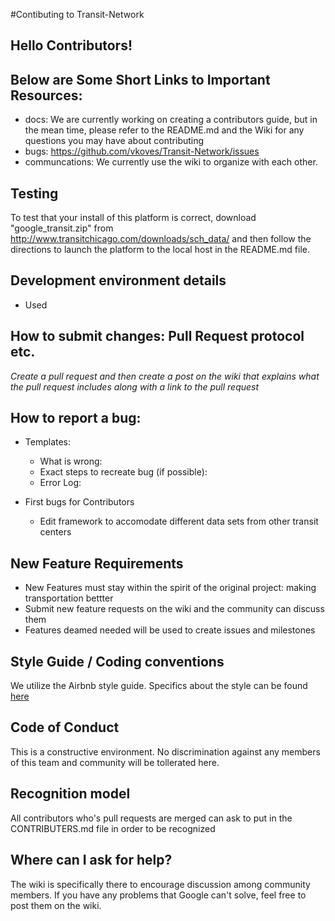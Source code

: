 #Contibuting to Transit-Network

## Hello Contributors! 

## Below are Some Short Links to Important Resources:
* docs: We are currently working on creating a contributors guide, but in the mean time, please refer to the 
README.md and the Wiki for any questions you may have about contributing
* bugs: https://github.com/vkoves/Transit-Network/issues
* communcations: We currently use the wiki to organize with each other.

## Testing
To test that your install of this platform is correct, download "google_transit.zip" from http://www.transitchicago.com/downloads/sch_data/ and then follow the directions to launch the platform to the local host in the README.md file.

## Development environment details
* Used

## How to submit changes: Pull Request protocol etc. 
_Create a pull request and then create a post on the wiki that explains what the pull request includes along with a link to the pull request_ 

## How to report a bug: 
* Templates: 
  * What is wrong:
  * Exact steps to recreate bug (if possible):
  * Error Log:
     
* First bugs for Contributors
  * Edit framework to accomodate different data sets from other transit centers
    
## New Feature Requirements
* New Features must stay within the spirit of the original project: making transportation bettter
* Submit new feature requests on the wiki and the community can discuss them
* Features deamed needed will be used to create issues and milestones

## Style Guide / Coding conventions 
We utilize the Airbnb style guide. Specifics about the style can be found [here](http://airbnb.io/projects/styleguides/)

## Code of Conduct
This is a constructive environment. No discrimination against any members of this team and community will be tollerated here.

## Recognition model
All contributors who's pull requests are merged can ask to 
put in the CONTRIBUTERS.md file in order to be recognized

## Where can I ask for help?
The wiki is specifically there to encourage discussion among community members. If you have any problems that Google can't solve, feel free to post them on the wiki.
